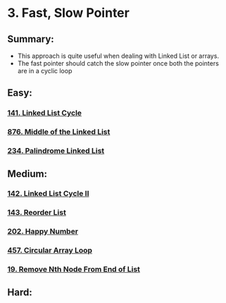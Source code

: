 # 3. Fast, Slow Pointer

## Summary:

* This approach is quite useful when dealing with Linked List or arrays.
* The fast pointer should catch the slow pointer once both the pointers are in a cyclic loop





## Easy:

### [141. Linked List Cycle](https://leetcode.com/problems/linked-list-cycle/)

### [876. Middle of the Linked List](https://leetcode.com/problems/middle-of-the-linked-list/)

### [234. Palindrome Linked List](https://leetcode.com/problems/palindrome-linked-list/)

### 

## Medium:

### [142. Linked List Cycle II](https://leetcode.com/problems/linked-list-cycle-ii/)

### [143. Reorder List](https://leetcode.com/problems/reorder-list/)

### [202. Happy Number](https://leetcode.com/problems/happy-number/)

### [457. Circular Array Loop](https://leetcode.com/problems/circular-array-loop/)

### [19. Remove Nth Node From End of List](https://leetcode.com/problems/remove-nth-node-from-end-of-list/)

## Hard:




